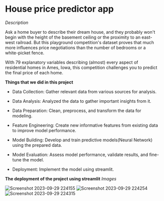# House price predictor app

*Description*

Ask a home buyer to describe their dream house, and they probably won't begin with the height of the basement ceiling or the proximity to an east-west railroad. But this playground competition's dataset proves that much more influences price negotiations than the number of bedrooms or a white-picket fence.

With 79 explanatory variables describing (almost) every aspect of residential homes in Ames, Iowa, this competition challenges you to predict the final price of each home.

**Things that we did in this project**

- Data Collection: Gather relevant data from various sources for analysis.

- Data Analysis: Analyzed the data to gather important insights from it.

- Data Preparation: Clean, preprocess, and transform the data for modeling.

- Feature Engineering: Create new informative features from existing data to improve model performance.

- Model Building: Develop and train predictive models(Neural Network) using the prepared data.

- Model Evaluation: Assess model performance, validate results, and fine-tune the model.

- Deployment: Implement the model using streamlit.

**The deployment of the project using streamlit**
*Images*

![Screenshot 2023-09-29 224155](https://github.com/JAbhi09/house-price-predictor-app/assets/143057373/405e5e50-b3f2-4e8e-8b04-4aef532cdacf)
![Screenshot 2023-09-29 224254](https://github.com/JAbhi09/house-price-predictor-app/assets/143057373/45a3cd47-1247-4316-9ba8-84b0cf46c6f5)
![Screenshot 2023-09-29 224315](https://github.com/JAbhi09/house-price-predictor-app/assets/143057373/9218eda6-0e70-42cb-94fe-981a1a5b16dc)
